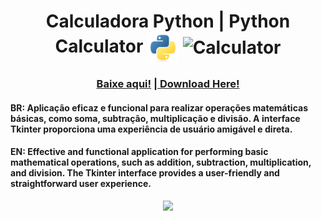 <h1 align="center">
Calculadora Python | Python Calculator
<img align="center" alt="Python" height="50" width="50" src="https://raw.githubusercontent.com/devicons/devicon/master/icons/python/python-original.svg">
<img align="center" alt="Calculator" height="50" width="50" src="https://upload.wikimedia.org/wikipedia/commons/1/1e/Circle-icons-calculator.svg">
</h1>

<h3 align="center">
<a href="https://github.com/menezesalexandre-development/calculadora_python/releases/tag/python_calc">Baixe aqui!</a>
<a href="https://github.com/menezesalexandre-development/calculadora_python/releases/tag/python_calc"> | Download Here!</a>
</h3>

<div class="description">
<div  align="left" id="desc_text">
<h4>
BR: Aplicação eficaz e funcional para realizar operações matemáticas básicas, como soma, subtração, multiplicação e divisão. A interface Tkinter proporciona uma experiência de usuário amigável e direta.
</h4>

<h4>
EN: Effective and functional application for performing basic mathematical operations, such as addition, subtraction, multiplication, and division. The Tkinter interface provides a user-friendly and straightforward user experience.
</h4>
</div>

<div align="center" id="desc_img">
<img src="https://github.com/menezesalexandre-development/calculadora_python/assets/105326153/d5495eb4-2a1d-42ab-a3fc-e20415927625">
</div>
</div>



